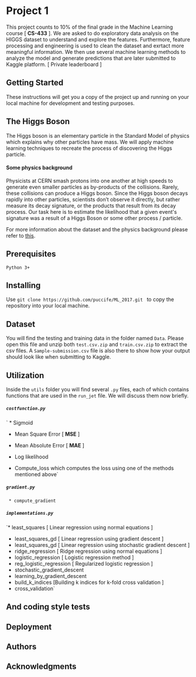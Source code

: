 # Project 1
This project counts to 10% of the final grade in the Machine Learning course [ **CS-433** ].
We are asked to do  exploratory data analysis on the HIGGS dataset to understand and explore the features.
Furthermore, feature processing and engineering is used to clean the dataset and exrtact more meaningful information.
We then use several machine learning methods to analyze the model and generate predictions that are later submitted to Kaggle platform. [ Private leaderboard ]

## Getting Started
These instructions will get you a copy of the project up and running on your local machine for development and testing purposes.

## The Higgs Boson
The Higgs boson is an elementary particle in the Standard Model of physics which explains why other particles
have mass. We will apply machine learning techniques to recreate the process of discovering the Higgs particle.
#### Some physics background
Physicists at CERN smash protons into one another at high speeds to generate even smaller particles as by-products of the collisions. Rarely, these collisions can produce a Higgs boson. Since the Higgs boson decays rapidly into other particles, scientists don’t observe it directly, but rather measure its decay signature, or the products that result from its decay process. Our task here is to estimate the likelihood that a given event's signature was a result of a Higgs Boson or some other process / particle.

For more information about the dataset and the physics background please refer to [this](https://higgsml.lal.in2p3.fr/files/2014/04/documentation_v1.8.pdf).

## Prerequisites
`Python 3+`
## Installing
Use `git clone https://github.com/puccife/ML_2017.git ` to copy the repository into your local machine.
## Dataset
You will find the testing and training data in the folder named `Data`.
Please open this file and unzip both `test.csv.zip` and `train.csv.zip` to extract the csv files.
A `Sample-submission.csv` file is also there to show how your output should look like when submitting to Kaggle.
## Utilization
Inside the `utils` folder you will find several `.py` files, each of which contains functions that are used in the `run_jet` file. We will discuss them now briefly.
##### `costfunction.py`
` * Sigmoid

  * Mean Square Error [ **MSE** ]

  * Mean Absolute Error [ **MAE** ] 

  * Log likelihood

  * Compute_loss which computes the loss using one of the methods mentioned above`

##### `gradient.py`
` * compute_gradient`
##### `implementations.py`
 `* least_squares [ Linear regression using normal equations ]
  * least_squares_gd [ Linear regression using gradient descent ]
  * least_squares_gd [ Linear regression using stochastic gradient descent ]
  * ridge_regression [ Ridge regression using normal equations ] 
  * logistic_regression [ Logistic regression method ]
  * reg_logistic_regression [ Regularized logistic regression ]
  * stochastic_gradient_descent
  * learning_by_gradient_descent
  * build_k_indices [Building k indices for k-fold cross validation ]
  * cross_validation`

## And coding style tests

## Deployment

## Authors

## Acknowledgments
